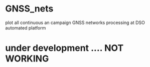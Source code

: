 # GNSS_nets
plot all continuous an campaign GNSS networks processing at DSO automated platform

# under development .... NOT WORKING
